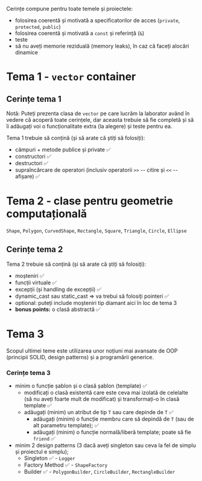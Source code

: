 
Cerințe compune pentru toate temele și proiectele:

- folosirea coerentă și motivată a specificatorilor de acces (`private`, `protected`, `public`)
- folosirea coerentă și motivată a `const` și referință (`&`)
- teste
- să nu aveți memorie reziduală (memory leaks), în caz că faceți alocări dinamice


# Tema 1 - `vector` container

## Cerințe tema 1

Notă: Puteți prezenta clasa de `vector` pe care lucrăm la laborator având în vedere că acoperă toate cerințele, dar aceasta trebuie să fie completă și să îi adăugați voi o funcționalitate extra (la alegere) și teste pentru ea.

Tema 1 trebuie să conțină (și să arate că știți să folosiți):

- câmpuri + metode publice și private ✅
- constructori ✅
- destructori ✅
- supraîncărcare de operatori (inclusiv operatorii `>>` -- citire și `<<` -- afișare) ✅

# Tema 2 - clase pentru geometrie computațională

`Shape`, `Polygon`, `CurvedShape`, `Rectangle`, `Square`, `Triangle`, `Circle`, `Ellipse`

## Cerințe tema 2

Tema 2 trebuie să conțină (și să arate că știți să folosiți):

- moșteniri ✅
- funcții virtuale ✅
- excepții (și handling de excepții) ✅
- dynamic_cast sau static_cast => va trebui să folosiți pointeri ✅
- optional: puteți include moșteniri tip diamant aici în loc de tema 3
- **bonus points:** o clasă abstractă ✅

# Tema 3

Scopul ultimei teme este utilizarea unor noțiuni mai avansate de OOP (principii SOLID, design patterns) și a programării
generice.

### Cerințe tema 3

- minim o funcție șablon și o clasă șablon (template) ✅
  - modificați o clasă existentă care este ceva mai izolată de celelalte
  (să nu aveți foarte mult de modificat) și transformați-o în clasă template ✅
  - adăugați (minim) un atribut de tip `T` sau care depinde de `T` ✅
    - adăugați (minim) o funcție membru care să depindă de `T` (sau de alt parametru template); ✅
    - adăugați (minim) o funcție normală/liberă template; poate să fie `friend` ✅
- minim 2 design patterns (3 dacă aveți singleton sau ceva la fel de simplu și proiectul e simplu);
  - Singleton ✅ - `Logger`
  - Factory Method ✅ - `ShapeFactory`
  - Builder ✅ - `PolygonBuilder`, `CircleBuilder`, `RectangleBuilder`